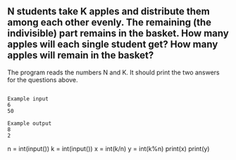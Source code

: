 ## N students take K apples and distribute them among each other evenly. The remaining (the indivisible) part remains in the basket. How many apples will each single student get? How many apples will remain in the basket?

The program reads the numbers N and K. It should print the two answers for the questions above.

```

Example input
6
50

Example output
8
2
```
n = int(input())
k = int(input())
x = int(k/n)
y = int(k%n)
print(x)
print(y)
